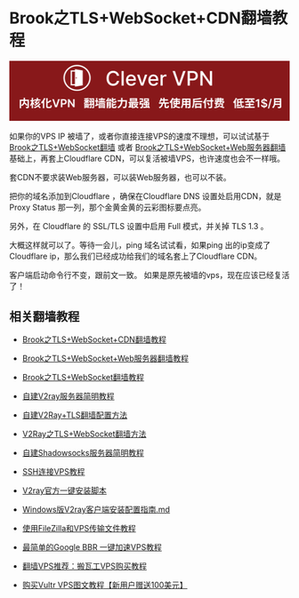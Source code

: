# Brook之TLS+WebSocket+CDN翻墙教程
[![](vpn-wiki/clever-vpn.png)](https://www.clever-vpn.net)

如果你的VPS IP 被墙了，或者你直接连接VPS的速度不理想，可以试试基于 [Brook之TLS+WebSocket翻墙](https://github.com/vpn-wiki/fanqiang/blob/master/v2ss/Brook%E4%B9%8BTLS+WebSocket%E7%BF%BB%E5%A2%99%E6%95%99%E7%A8%8B.md) 或者
[Brook之TLS+WebSocket+Web服务器翻墙](https://github.com/vpn-wiki/fanqiang/blob/master/v2ss/Brook%E4%B9%8BTLS%2BWebSocket%2BWeb%E7%BF%BB%E5%A2%99%E6%95%99%E7%A8%8B.md) 基础上，再套上Cloudflare CDN，可以复活被墙VPS，也许速度也会不一样哦。  

套CDN不要求装Web服务器，可以装Web服务器，也可以不装。

把你的域名添加到Cloudflare ，确保在Cloudflare DNS 设置处启用CDN，就是Proxy Status 那一列，那个金黄金黄的云彩图标要点亮。

另外，在 Cloudflare 的 SSL/TLS 设置中启用 Full 模式，并关掉 TLS 1.3 。

大概这样就可以了。等待一会儿，ping 域名试试看，如果ping 出的ip变成了 Cloudflare ip，那么我们已经成功给我们的域名套上了Cloudflare CDN。

客户端启动命令行不变，跟前文一致。
如果是原先被墙的vps，现在应该已经复活了！

## 相关翻墙教程


* [Brook之TLS+WebSocket+CDN翻墙教程](https://github.com/vpn-wiki/fanqiang/blob/master/v2ss/Brook%E4%B9%8BTLS%2BWebSocket%2BCDN%E7%BF%BB%E5%A2%99%E6%95%99%E7%A8%8B.md)

* [Brook之TLS+WebSocket+Web服务器翻墙教程](https://github.com/vpn-wiki/fanqiang/blob/master/v2ss/Brook%E4%B9%8BTLS%2BWebSocket%2BWeb%E7%BF%BB%E5%A2%99%E6%95%99%E7%A8%8B.md)

* [Brook之TLS+WebSocket翻墙教程](https://github.com/vpn-wiki/fanqiang/blob/master/v2ss/Brook%E4%B9%8BTLS%2BWebSocket%E7%BF%BB%E5%A2%99%E6%95%99%E7%A8%8B.md)

* <a href="https://github.com/vpn-wiki/fanqiang/blob/master/v2ss/%E8%87%AA%E5%BB%BAV2ray%E6%9C%8D%E5%8A%A1%E5%99%A8%E7%AE%80%E6%98%8E%E6%95%99%E7%A8%8B.md">自建V2ray服务器简明教程</a>

* <a href="https://github.com/vpn-wiki/fanqiang/blob/master/v2ss/%E8%87%AA%E5%BB%BAV2Ray%2BTLS%E7%BF%BB%E5%A2%99%E9%85%8D%E7%BD%AE%E6%96%B9%E6%B3%95.md">自建V2Ray+TLS翻墙配置方法</a>

* <a href="https://github.com/vpn-wiki/fanqiang/blob/master/v2ss/V2Ray%E4%B9%8BTLS%2BWebSocket%E7%BF%BB%E5%A2%99%E6%96%B9%E6%B3%95.md">V2Ray之TLS+WebSocket翻墙方法</a>

* <a title="自建Shadowsocks服务器简明教程" href="https://github.com/vpn-wiki/fanqiang/blob/master/v2ss/%E8%87%AA%E5%BB%BAShadowsocks%E6%9C%8D%E5%8A%A1%E5%99%A8%E7%AE%80%E6%98%8E%E6%95%99%E7%A8%8B.md">自建Shadowsocks服务器简明教程</a>

* <a title="SSH连接VPS教程" href="https://github.com/vpn-wiki/fanqiang/blob/master/v2ss/SSH%E8%BF%9E%E6%8E%A5VPS%E6%95%99%E7%A8%8B.md">SSH连接VPS教程</a>

* <a title="V2ray官方一键安装脚本" href="https://github.com/vpn-wiki/fanqiang/blob/master/v2ss/V2ray%E5%AE%98%E6%96%B9%E4%B8%80%E9%94%AE%E5%AE%89%E8%A3%85%E8%84%9A%E6%9C%AC.md">V2ray官方一键安装脚本</a>

* <a title="Windows版V2ray客户端安装配置指南" href="https://github.com/vpn-wiki/fanqiang/blob/master/v2ss/Windows%E7%89%88V2ray%E5%AE%A2%E6%88%B7%E7%AB%AF%E5%AE%89%E8%A3%85%E9%85%8D%E7%BD%AE%E6%8C%87%E5%8D%97.md">Windows版V2ray客户端安装配置指南.md</a>

* <a title="使用FileZilla和VPS传输文件教程" href="https://github.com/vpn-wiki/fanqiang/blob/master/v2ss/%E4%BD%BF%E7%94%A8FileZilla%E5%92%8CVPS%E4%BC%A0%E8%BE%93%E6%96%87%E4%BB%B6%E6%95%99%E7%A8%8B.md">使用FileZilla和VPS传输文件教程</a>

* <a title="最简单的Google BBR 一键加速VPS教程" href="https://github.com/vpn-wiki/fanqiang/blob/master/v2ss/%E6%9C%80%E7%AE%80%E5%8D%95%E7%9A%84Google%20BBR%20%E4%B8%80%E9%94%AE%E5%8A%A0%E9%80%9FVPS%E6%95%99%E7%A8%8B.md">最简单的Google BBR 一键加速VPS教程</a>

* <a title="翻墙VPS推荐：搬瓦工VPS购买教程" href="https://github.com/vpn-wiki/fanqiang/blob/master/v2ss/%E7%BF%BB%E5%A2%99VPS%E6%8E%A8%E8%8D%90%EF%BC%9A%E6%90%AC%E7%93%A6%E5%B7%A5VPS%E8%B4%AD%E4%B9%B0%E6%95%99%E7%A8%8B.md">翻墙VPS推荐：搬瓦工VPS购买教程</a>

* <a  href="https://github.com/vpn-wiki/fanqiang/blob/master/v2ss/%E8%B4%AD%E4%B9%B0Vultr%20VPS%E5%9B%BE%E6%96%87%E6%95%99%E7%A8%8B.md">购买Vultr VPS图文教程【新用户赠送100美元】</a>
